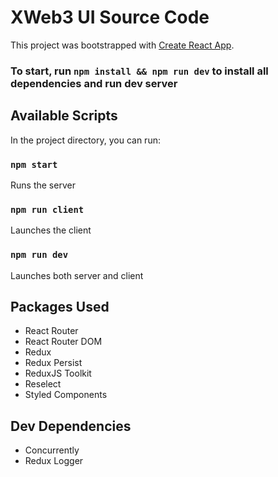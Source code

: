 # XWeb3 UI Source Code

This project was bootstrapped with [Create React App](https://github.com/facebook/create-react-app).

### To start, run `npm install && npm run dev` to install all dependencies and run dev server

## Available Scripts

In the project directory, you can run:

### `npm start`

Runs the server

### `npm run client`

Launches the client

### `npm run dev`

Launches both server and client


## Packages Used
 - React Router
 - React Router DOM
 - Redux
 - Redux Persist
 - ReduxJS Toolkit
 - Reselect
 - Styled Components

## Dev Dependencies
 - Concurrently
 - Redux Logger